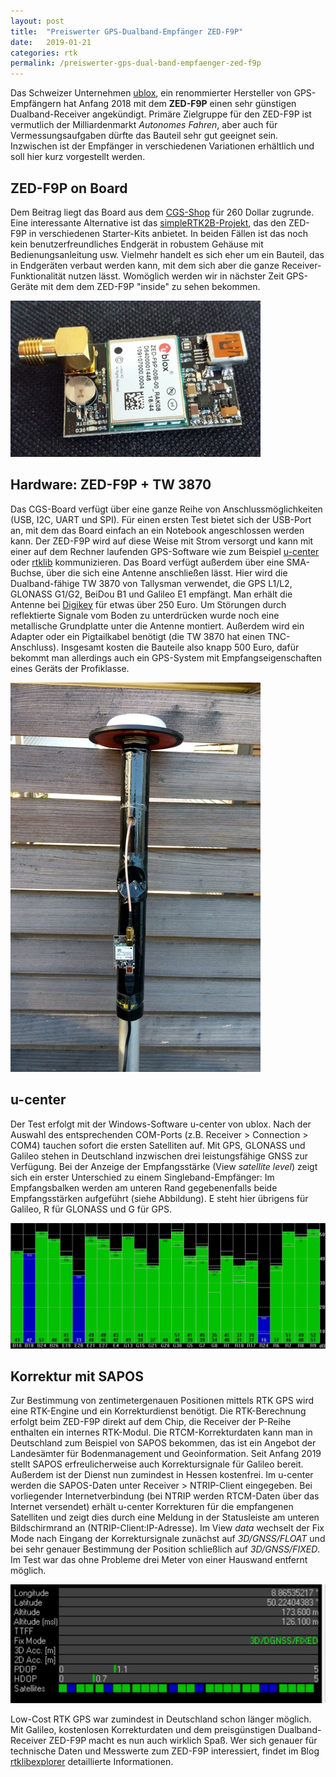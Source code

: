 ```yaml
---
layout: post
title:  "Preiswerter GPS-Dualband-Empfänger ZED-F9P"
date:   2019-01-21
categories: rtk
permalink: /preiswerter-gps-dual-band-empfaenger-zed-f9p
---
```


Das Schweizer Unternehmen [ublox](http://www.u-blox.com), ein renommierter Hersteller von GPS-Empfängern hat Anfang 2018 mit dem **ZED-F9P** einen sehr günstigen Dualband-Receiver angekündigt. Primäre Zielgruppe für den ZED-F9P ist vermutlich der Milliardenmarkt *Autonomes Fahren*, aber auch für Vermessungsaufgaben dürfte das Bauteil sehr gut geeignet sein. Inzwischen ist der Empfänger in verschiedenen Variationen erhältlich und soll hier kurz vorgestellt werden.

## ZED-F9P on Board
Dem Beitrag liegt das Board aus dem [CGS-Shop](https://www.csgshop.com/product.php?id_product=263) für 260 Dollar zugrunde. Eine interessante Alternative ist das [simpleRTK2B-Projekt](https://www.ardusimple.com), das den ZED-F9P in verschiedenen Starter-Kits anbietet. In beiden Fällen ist das noch kein benutzerfreundliches Endgerät in robustem Gehäuse mit Bedienungsanleitung usw. Vielmehr handelt es sich eher um ein Bauteil, das in Endgeräten verbaut werden kann, mit dem sich aber die ganze Receiver-Funktionalität nutzen lässt. Womöglich werden wir in nächster Zeit GPS-Geräte mit dem dem ZED-F9P "inside" zu sehen bekommen.

![GPS-Stab mit ZED-F9P und TW 3870](/images/teaser-ZED-F9P.JPG)


## Hardware: ZED-F9P + TW 3870
Das CGS-Board verfügt über eine ganze Reihe von Anschlussmöglichkeiten (USB, I2C, UART und SPI). Für einen ersten Test bietet sich der USB-Port an, mit dem das Board einfach an ein Notebook angeschlossen werden kann. Der ZED-F9P wird auf diese Weise mit Strom versorgt und kann mit einer auf dem Rechner laufenden GPS-Software wie zum Beispiel [u-center](https://www.u-blox.com/de/product/u-center) oder [rtklib](http://www.rtklib.com) kommunizieren.
Das Board verfügt außerdem über eine SMA-Buchse, über die sich eine Antenne anschließen lässt. Hier wird die Dualband-fähige TW 3870 von Tallysman verwendet, die GPS L1/L2, GLONASS G1/G2, BeiDou B1 und Galileo E1 empfängt. Man erhält die Antenne bei [Digikey](https://www.digikey.de) für etwas über 250 Euro. Um Störungen durch reflektierte Signale vom Boden zu unterdrücken wurde noch eine metallische Grundplatte unter die Antenne montiert. Außerdem wird ein Adapter oder ein Pigtailkabel benötigt (die TW 3870 hat einen TNC-Anschluss). Insgesamt kosten die Bauteile also knapp 500 Euro, dafür bekommt man allerdings auch ein GPS-System mit Empfangseigenschaften eines Geräts der Profiklasse.

![GPS-Stab mit ZED-F9P und TW 3870](/images/GPS-Stab-mit-ZED-F9P.JPG)


## u-center
Der Test erfolgt mit der Windows-Software u-center von ublox. Nach der Auswahl des entsprechenden COM-Ports (z.B. Receiver > Connection > COM4) tauchen sofort die ersten Satelliten auf. Mit GPS, GLONASS und Galileo stehen in Deutschland inzwischen drei leistungsfähige GNSS zur Verfügung. Bei der Anzeige der Empfangsstärke (View *satellite level*) zeigt sich ein erster Unterschied zu einem Singleband-Empfänger: Im Empfangsbalken werden am unteren Rand gegebenenfalls beide Empfangsstärken aufgeführt (siehe Abbildung). E steht hier übrigens für Galileo, R für GLONASS und G für GPS.

![Dualband-Anzeige der Empfangsstärke](/images/satellite-view.JPG)

## Korrektur mit SAPOS
Zur Bestimmung von zentimetergenauen Positionen mittels RTK GPS wird eine RTK-Engine und ein Korrekturdienst benötigt. Die RTK-Berechnung erfolgt beim ZED-F9P direkt auf dem Chip, die Receiver der P-Reihe enthalten ein internes RTK-Modul. Die RTCM-Korrekturdaten kann man in Deutschland zum Beispiel von SAPOS bekommen, das ist ein Angebot der Landesämter für Bodenmanagement und Geoinformation. Seit Anfang 2019 stellt SAPOS erfreulicherweise auch Korrektursignale für Galileo bereit. Außerdem ist der Dienst nun zumindest in Hessen kostenfrei. Im u-center werden die SAPOS-Daten unter Receiver > NTRIP-Client eingegeben. Bei vorliegender Internetverbindung (bei NTRIP werden RTCM-Daten über das Internet versendet) erhält u-center Korrekturen für die empfangenen Satelliten und zeigt dies durch eine Meldung in der Statusleiste am unteren Bildschirmrand an (NTRIP-Client:IP-Adresse). Im View *data* wechselt der Fix Mode nach Eingang der Korrektursignale zunächst auf *3D/GNSS/FLOAT* und bei sehr genauer Bestimmung der Position schließlich auf *3D/GNSS/FIXED*. Im Test war das ohne Probleme drei Meter von einer Hauswand entfernt möglich.


![Fix mit dem ZED-F9P](/images/data-view.JPG)


Low-Cost RTK GPS war zumindest in Deutschland schon länger möglich. Mit Galileo, kostenlosen Korrekturdaten und dem preisgünstigen Dualband-Receiver ZED-F9P macht es nun auch wirklich Spaß. Wer sich genauer für technische Daten und Messwerte zum ZED-F9P interessiert, findet im Blog [rtklibexplorer](https://rtklibexplorer.wordpress.com) detaillierte Informationen.

<img src="https://vg08.met.vgwort.de/na/a1252b559d264faf91a3d572a6e4b073" width="1" height="1" alt="">

